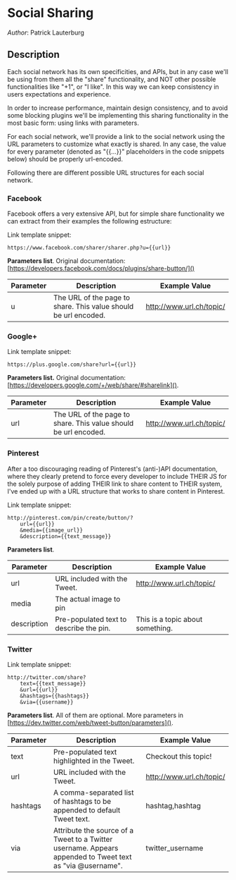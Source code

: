 # Social Sharing

*Author*: Patrick Lauterburg

## Description

Each social network has its own specificities, and APIs, but in any case we'll be using from them all the "share" functionality, and NOT other possible functionalities like "+1", or "I like". In this way we can keep consistency in users expectations and experience.

In order to increase performance, maintain design consistency, and to avoid some blocking plugins we'll be implementing this sharing functionality in the most basic form: using links with parameters.

For each social network, we'll provide a link to the social network using the URL parameters to customize what exactly is shared. In any case, the value for every parameter (denoted as "{{…}}" placeholders in the code snippets below) should be properly url-encoded.

Following there are different possible URL structures for each social network. 

### Facebook

Facebook offers a very extensive API, but for simple share functionality we can extract from their examples the following estructure:

Link template snippet:
```
https://www.facebook.com/sharer/sharer.php?u={{url}}
```

**Parameters list**. Original documentation: [https://developers.facebook.com/docs/plugins/share-button/]()

| Parameter | Description | Example Value |
|-----------|-----------------------------------------------------------------|---------------------------------------------------------------|
| u | The URL of the page to share. This value should be url encoded. | http://www.url.ch/topic/ |


### Google+

Link template snippet:
```
https://plus.google.com/share?url={{url}}
```

**Parameters list.** Original documentation: [https://developers.google.com/+/web/share/#sharelink]().

| Parameter | Description | Example Value |
|-----------|-----------------------------------------------------------------|---------------------------------------------------------------|
| url | The URL of the page to share. This value should be url encoded. | http://www.url.ch/topic/ |


### Pinterest

After a too discouraging reading of Pinterest's (anti-)API documentation, where they clearly pretend to force every developer to include THEIR JS for the solely purpose of adding THEIR link to share content to THEIR system, I've ended up with a URL structure that works to share content in Pinterest.

Link template snippet:
```
http://pinterest.com/pin/create/button/?
    url={{url}}
    &media={{image_url}}
    &description={{text_message}}
```

**Parameters list**.

| Parameter | Description | Example Value |
|-----------|-------------|---------------|
| url | URL included with the Tweet. | http://www.url.ch/topic/ |
| media | The actual image to pin |
| description | Pre-populated text to describe the pin. | This is a topic about something. |


### Twitter

Link template snippet:
```
http://twitter.com/share?
    text={{text_message}}
    &url={{url}}
    &hashtags={{hashtags}}
    &via={{username}}
```

**Parameters list**. All of them are optional. More parameters in [https://dev.twitter.com/web/tweet-button/parameters]().

| Parameter | Description | Example Value |
|-----------|-------------|---------------|
| text | Pre-populated text highlighted in the Tweet. | Checkout this topic! |
| url | URL included with the Tweet. | http://www.url.ch/topic/ |
| hashtags | A comma-separated list of hashtags to be appended to default Tweet text. | hashtag,hashtag |
| via | Attribute the source of a Tweet to a Twitter username. Appears appended to Tweet text as "via @username". | twitter_username |
